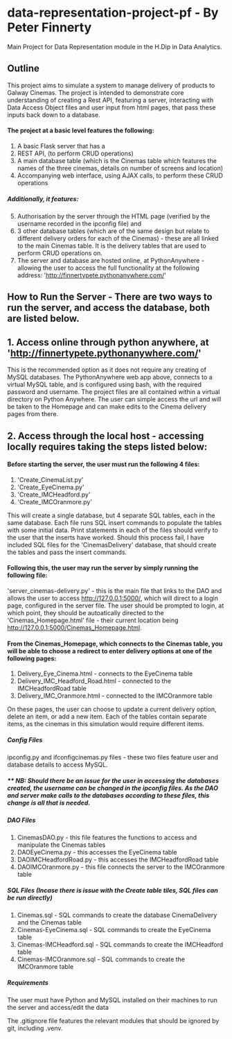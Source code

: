# data-representation-project-pf - By Peter Finnerty

Main Project for Data Representation module in the H.Dip in Data Analytics.

## Outline

This project aims to simulate a system to manage delivery of products to Galway Cinemas. The project is intended to demonstrate core understanding of creating a Rest API, featuring a server, interacting with Data Access Object files and user input from html pages, that pass these inputs back down to a database.

#### The project at a basic level features the following:

1. A basic Flask server that has a
2. REST API, (to perform CRUD operations)
3. A main database table (which is the Cinemas table which features the names of the three cinemas, details on number of screens and location)
4. Accompanying web interface, using AJAX calls, to perform these CRUD operations

##### Additionally, it features:
5. Authorisation by the server through the HTML page (verified by the username recorded in the ipconfig file)
and
6. 3 other database tables (which are of the same design but relate to different delivery orders for each of the Cinemas) - these are all linked to the main Cinemas table. It is the delivery tables that are used to perform CRUD operations on.
7. The server and database are hosted online, at PythonAnywhere - allowing the user to access the full functionality at the following address: 'http://finnertypete.pythonanywhere.com/'

## How to Run the Server - There are two ways to run the server, and access the database, both are listed below.

## 1. Access online through python anywhere, at 'http://finnertypete.pythonanywhere.com/'
This is the recommended option as it does not require any creating of MySQL databases. The PythonAnywhere web app above, connects to a virtual MySQL table, and is configured using bash, with the required password and username. The project files are all contained within a virtual directory on Python Anywhere. The user can simple access the url and will be taken to the Homepage and can make edits to the Cinema delivery pages from there.

## 2. Access through the local host - accessing locally requires taking the steps listed below: 
#### Before starting the server, the user must run the following 4 files:
1. 'Create_CinemaList.py'
2. 'Create_EyeCinema.py'
3. 'Create_IMCHeadford.py' 
4. 'Create_IMCOranmore.py'

This will create a single database, but 4 separate SQL tables, each in the same database. Each file runs SQL insert commands to populate the tables with some initial data. Print statements in each of the files should verify to the user that the inserts have worked. Should this process fail, I have included SQL files for the 'CinemasDelivery' database, that should create the tables and pass the insert commands.

#### Following this, the user may run the server by simply running the following file:
'server_cinemas-delivery.py' - this is the main file that links to the DAO and allows the user to access http://127.0.0.1:5000/, which will direct to a login page, configured in the server file. The user should be prompted to login, at which point, they should be autoatically directed to the 'Cinemas_Homepage.html' file - their current location being http://127.0.0.1:5000/Cinemas_Homepage.html.

#### From the Cinemas_Homepage, which connects to the Cinemas table, you will be able to choose a redirect to enter delivery options at one of the following pages:
1. Delivery_Eye_Cinema.html - connects to the EyeCinema table
2. Delivery_IMC_Headford_Road.html - connected to the IMCHeadfordRoad table
3. Delivery_IMC_Oranmore.html - connected to the IMCOranmore table

On these pages, the user can choose to update a current delivery option, delete an item, or add a new item. Each of the tables contain separate items, as the cinemas in this simulation would require different items.

##### Config Files
ipconfig.py and ifconfigcinemas.py files - these two files feature user and database details to access MySQL. 

##### ** NB: Should there be an issue for the user in accessing the databases created, the username can be changed in the ipconfig files. As the DAO and server make calls to the databases according to these files, this change is all that is needed.

##### DAO Files
1. CinemasDAO.py - this file features the functions to access and manipulate the Cinemas tables
2. DAOEyeCinema.py - this accesses the EyeCinema table
3. DAOIMCHeadfordRoad.py - this accesses the IMCHeadfordRoad table
4. DAOIMCOranmore.py - this file connects the server to the IMCOranmore table

##### SQL Files (Incase there is issue with the Create table tiles, SQL files can be run directly)
1. Cinemas.sql - SQL commands to create the database CinemaDelivery and the Cinemas table
2. Cinemas-EyeCinema.sql - SQL commands to create the EyeCinema table
3. Cinemas-IMCHeadford.sql - SQL commands to create the IMCHeadford table
4. Cinemas-IMCOranmore.sql - SQL commands to create the IMCOranmore table

##### Requirements
The user must have Python and MySQL installed on their machines to run the server and access/edit the data

The .gitignore file features the relevant modules that should be ignored by git, including .venv.





